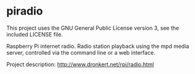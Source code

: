 piradio
=======

This project uses the GNU General Public License version 3, see the included LICENSE file.

Raspberry Pi internet radio. Radio station playback using the mpd media server, controlled via the command line or a web interface.

Project description: http://www.dronkert.net/rpi/radio.html
